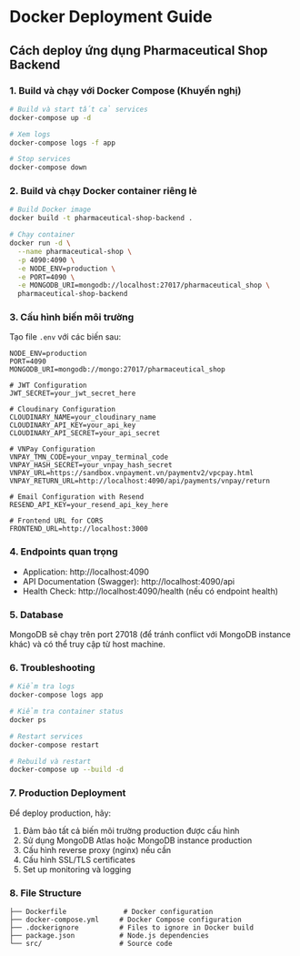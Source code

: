# Docker Deployment Guide

## Cách deploy ứng dụng Pharmaceutical Shop Backend

### 1. Build và chạy với Docker Compose (Khuyến nghị)

```bash
# Build và start tất cả services
docker-compose up -d

# Xem logs
docker-compose logs -f app

# Stop services
docker-compose down
```

### 2. Build và chạy Docker container riêng lẻ

```bash
# Build Docker image
docker build -t pharmaceutical-shop-backend .

# Chạy container
docker run -d \
  --name pharmaceutical-shop \
  -p 4090:4090 \
  -e NODE_ENV=production \
  -e PORT=4090 \
  -e MONGODB_URI=mongodb://localhost:27017/pharmaceutical_shop \
  pharmaceutical-shop-backend
```

### 3. Cấu hình biến môi trường

Tạo file `.env` với các biến sau:

```env
NODE_ENV=production
PORT=4090
MONGODB_URI=mongodb://mongo:27017/pharmaceutical_shop

# JWT Configuration
JWT_SECRET=your_jwt_secret_here

# Cloudinary Configuration
CLOUDINARY_NAME=your_cloudinary_name
CLOUDINARY_API_KEY=your_api_key
CLOUDINARY_API_SECRET=your_api_secret

# VNPay Configuration
VNPAY_TMN_CODE=your_vnpay_terminal_code
VNPAY_HASH_SECRET=your_vnpay_hash_secret
VNPAY_URL=https://sandbox.vnpayment.vn/paymentv2/vpcpay.html
VNPAY_RETURN_URL=http://localhost:4090/api/payments/vnpay/return

# Email Configuration with Resend
RESEND_API_KEY=your_resend_api_key_here

# Frontend URL for CORS
FRONTEND_URL=http://localhost:3000
```

### 4. Endpoints quan trọng

- Application: http://localhost:4090
- API Documentation (Swagger): http://localhost:4090/api
- Health Check: http://localhost:4090/health (nếu có endpoint health)

### 5. Database

MongoDB sẽ chạy trên port 27018 (để tránh conflict với MongoDB instance khác) và có thể truy cập từ host machine.

### 6. Troubleshooting

```bash
# Kiểm tra logs
docker-compose logs app

# Kiểm tra container status
docker ps

# Restart services
docker-compose restart

# Rebuild và restart
docker-compose up --build -d
```

### 7. Production Deployment

Để deploy production, hãy:

1. Đảm bảo tất cả biến môi trường production được cấu hình
2. Sử dụng MongoDB Atlas hoặc MongoDB instance production
3. Cấu hình reverse proxy (nginx) nếu cần
4. Cấu hình SSL/TLS certificates
5. Set up monitoring và logging

### 8. File Structure

```
├── Dockerfile              # Docker configuration
├── docker-compose.yml     # Docker Compose configuration
├── .dockerignore          # Files to ignore in Docker build
├── package.json           # Node.js dependencies
└── src/                   # Source code
```
